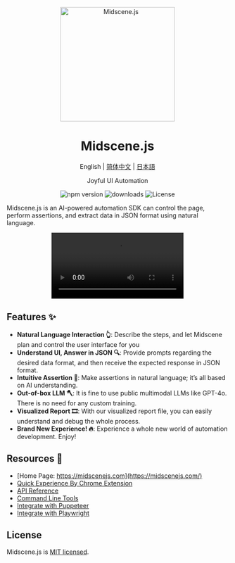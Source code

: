 <p align="center">
  <img alt="Midscene.js"  width="260" src="https://github.com/user-attachments/assets/bff5e76f-ea5c-42b7-bd12-0143a04671cf">
</p>


<h1 align="center">Midscene.js</h1>
<div align="center">

English | [简体中文](./README.zh.md) | [日本語](./README.ja.md)

</div>

<p align="center">
  Joyful UI Automation
</p>

<p align="center">
  <img src="https://img.shields.io/npm/v/@midscene/web?style=flat-square&color=00a8f0" alt="npm version" />
  <img src="https://img.shields.io/npm/dm/@midscene/web.svg?style=flat-square&color=00a8f0" alt="downloads" />
  <img src="https://img.shields.io/badge/License-MIT-blue.svg?style=flat-square&color=00a8f0" alt="License" />
</p>

Midscene.js is an AI-powered automation SDK can control the page, perform assertions, and extract data in JSON format using natural language.

<p align="center">
  <video src="https://github.com/user-attachments/assets/10259651-9b31-4fdb-bc73-eb8041b87e01" controls/>
</p>



## Features ✨

- **Natural Language Interaction 👆**: Describe the steps, and let Midscene plan and control the user interface for you
- **Understand UI, Answer in JSON 🔍**: Provide prompts regarding the desired data format, and then receive the expected response in JSON format.
- **Intuitive Assertion 🤔**: Make assertions in natural language; it’s all based on AI understanding.
- **Out-of-box LLM 🪓**: It is fine to use public multimodal LLMs like GPT-4o. There is no need for any custom training.
- **Visualized Report 🎞️**: With our visualized report file, you can easily understand and debug the whole process.
- **Brand New Experience! 🔥**: Experience a whole new world of automation development. Enjoy!

## Resources 📄

* [Home Page: https://midscenejs.com](https://midscenejs.com/)
* [Quick Experience By Chrome Extension](https://midscenejs.com/quick-experience.html)
* [API Reference](https://midscenejs.com/api.html)
* [Command Line Tools](https://midscenejs.com/cli.html)
* [Integrate with Puppeteer](https://midscenejs.com/integrate-with-puppeteer.html)
* [Integrate with Playwright](https://midscenejs.com/integrate-with-playwright.html)

## License

Midscene.js is [MIT licensed](https://github.com/web-infra-dev/midscene/blob/main/LICENSE).
